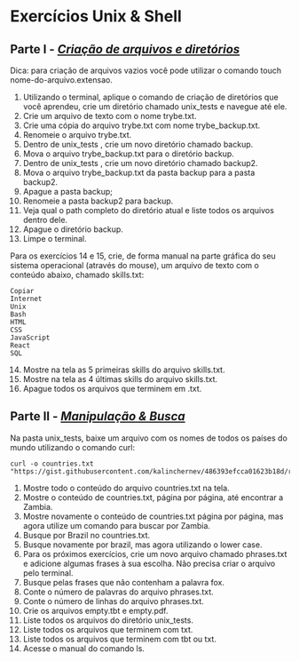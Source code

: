 # Exercícios Unix & Shell

## Parte I - _[Criação de arquivos e diretórios](https://github.com/giuseppeusn/trybe_exercicios/blob/main/fundamentos/unix-e-bash/exercicios/ex-1.sh)_

Dica: para criação de arquivos vazios você pode utilizar o comando touch nome-do-arquivo.extensao.

1. Utilizando o terminal, aplique o comando de criação de diretórios que você aprendeu, crie um diretório chamado unix_tests e navegue até ele.
2. Crie um arquivo de texto com o nome trybe.txt.
3. Crie uma cópia do arquivo trybe.txt com nome trybe_backup.txt.
4. Renomeie o arquivo trybe.txt.
5. Dentro de unix_tests , crie um novo diretório chamado backup.
6. Mova o arquivo trybe_backup.txt para o diretório backup.
7. Dentro de unix_tests , crie um novo diretório chamado backup2.
8. Mova o arquivo trybe_backup.txt da pasta backup para a pasta backup2.
9. Apague a pasta backup;
10. Renomeie a pasta backup2 para backup.
11. Veja qual o path completo do diretório atual e liste todos os arquivos dentro dele.
12. Apague o diretório backup.
13. Limpe o terminal.

Para os exercícios 14 e 15, crie, de forma manual na parte gráfica do seu sistema operacional (através do mouse), um arquivo de texto com o conteúdo abaixo, chamado skills.txt:
~~~shell
Copiar
Internet
Unix
Bash
HTML
CSS
JavaScript
React
SQL
~~~
14. Mostre na tela as 5 primeiras skills do arquivo skills.txt.
15. Mostre na tela as 4 últimas skills do arquivo skills.txt.
16. Apague todos os arquivos que terminem em .txt.

## Parte II - _[Manipulação & Busca](https://github.com/giuseppeusn/trybe_exercicios/blob/main/fundamentos/unix-e-bash/exercicios/ex-2.sh)_

Na pasta unix_tests, baixe um arquivo com os nomes de todos os países do mundo utilizando o comando curl:

~~~shell 
curl -o countries.txt "https://gist.githubusercontent.com/kalinchernev/486393efcca01623b18d/raw/daa24c9fea66afb7d68f8d69f0c4b8eeb9406e83/countries"
~~~

1. Mostre todo o conteúdo do arquivo countries.txt na tela.
2. Mostre o conteúdo de countries.txt, página por página, até encontrar a Zambia.
3. Mostre novamente o conteúdo de countries.txt página por página, mas agora utilize um comando para buscar por Zambia.
4. Busque por Brazil no countries.txt.
5. Busque novamente por brazil, mas agora utilizando o lower case.
6. Para os próximos exercícios, crie um novo arquivo chamado phrases.txt e adicione algumas frases à sua escolha. Não precisa criar o arquivo pelo terminal.
7. Busque pelas frases que não contenham a palavra fox.
8. Conte o número de palavras do arquivo phrases.txt.
9. Conte o número de linhas do arquivo phrases.txt.
10. Crie os arquivos empty.tbt e empty.pdf.
11. Liste todos os arquivos do diretório unix_tests.
12. Liste todos os arquivos que terminem com txt.
13. Liste todos os arquivos que terminem com tbt ou txt.
14. Acesse o manual do comando ls.

